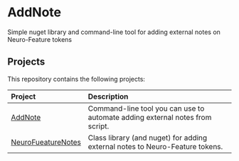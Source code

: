 AddNote
=========

Simple nuget library and command-line tool for adding external notes on Neuro-Feature tokens

Projects
----------

This repository contains the following projects:

| Project                                  | Description                                                                  |
|:-----------------------------------------|:-----------------------------------------------------------------------------|
| [AddNote](AddNote)                       | Command-line tool you can use to automate adding external notes from script. |
| [NeuroFueatureNotes](NeuroFueatureNotes) | Class library (and nuget) for adding external notes to Neuro-Feature tokens. |